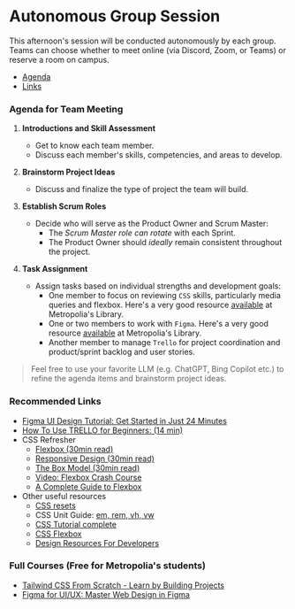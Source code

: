 # Autonomous Group Session

This afternoon's session will be conducted autonomously by each group. Teams can choose whether to meet online (via Discord, Zoom, or Teams) or reserve a room on campus.

- [Agenda](#agenda-for-team-meeting)
- [Links](#recommended-links)

### Agenda for Team Meeting

1. **Introductions and Skill Assessment**
   - Get to know each team member.
   - Discuss each member's skills, competencies, and areas to develop.

2. **Brainstorm Project Ideas**
   - Discuss and finalize the type of project the team will build.


3. **Establish Scrum Roles**
   - Decide who will serve as the Product Owner and Scrum Master:
     - The *Scrum Master role can rotate* with each Sprint.
     - The Product Owner should *ideally* remain consistent throughout the project.

4. **Task Assignment**
   - Assign tasks based on individual strengths and development goals:
     - One member to focus on reviewing `CSS` skills, particularly media queries and flexbox. Here's a very good resource [available](https://metropolia.finna.fi/Record/nelli15.5680000000060713?sid=4846325380) at Metropolia's Library.
     - One or two members to work with `Figma`. Here's a very good resource [available](https://metropolia.finna.fi/Record/nelli15.5850000000052946?sid=4846325074) at Metropolia's Library.
     - Another member to manage `Trello` for project coordination and product/sprint backlog and user stories.
   
> Feel free to use your favorite LLM (e.g. ChatGPT, Bing Copilot etc.) to refine the agenda items and brainstorm project ideas.

### Recommended Links

- [Figma UI Design Tutorial: Get Started in Just 24 Minutes](https://youtu.be/FTFaQWZBqQ8)
- [How To Use TRELLO for Beginners: (14 min)](https://youtu.be/6drUzoeHZkg)
- CSS Refresher
  - [Flexbox (30min read)](https://internetingishard.netlify.app/html-and-css/flexbox/)
  - [Responsive Design (30min read)](https://internetingishard.netlify.app/html-and-css/responsive-design/)
  - [The Box Model (30min read)](https://internetingishard.netlify.app/html-and-css/css-box-model/)
  - [Video: Flexbox Crash Course](https://www.youtube.com/watch?v=3YW65K6LcIA)
  - [A Complete Guide to Flexbox](https://css-tricks.com/snippets/css/a-guide-to-flexbox/) 
- Other useful resources
  - [CSS resets](https://necolas.github.io/normalize.css/)
  - CSS Unit Guide: [em, rem, vh, vw](https://www.freecodecamp.org/news/css-unit-guide/)
  - [CSS Tutorial complete](https://internetingishard.netlify.app/html-and-css/)
  - [CSS Flexbox](https://www.w3schools.com/csS/css3_flexbox.asp)   
  - [Design Resources For Developers](https://github.com/bradtraversy/design-resources-for-developers)


### Full Courses (Free for Metropolia's students)

- [Tailwind CSS From Scratch - Learn by Building Projects](https://metropolia.finna.fi/Record/nelli15.5680000000060713?sid=4846325380)
- [Figma for UI/UX: Master Web Design in Figma](https://metropolia.finna.fi/Record/nelli15.5850000000052946?sid=4846325074)
